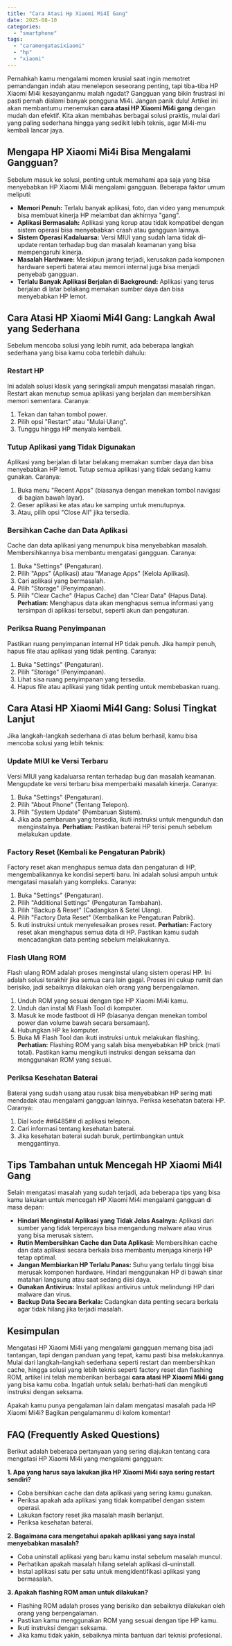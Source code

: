 ```yaml
---
title: "Cara Atasi Hp Xiaomi Mi4I Gang"
date: 2025-08-10
categories: 
  - "smartphone"
tags: 
  - "caramengatasixiaomi"
  - "hp"
  - "xiaomi"
---
```


Pernahkah kamu mengalami momen krusial saat ingin memotret pemandangan indah atau menelepon seseorang penting, tapi tiba-tiba HP Xiaomi Mi4i kesayanganmu malah ngadat? Gangguan yang bikin frustrasi ini pasti pernah dialami banyak pengguna Mi4i. Jangan panik dulu! Artikel ini akan membantumu menemukan **cara atasi HP Xiaomi Mi4i gang** dengan mudah dan efektif. Kita akan membahas berbagai solusi praktis, mulai dari yang paling sederhana hingga yang sedikit lebih teknis, agar Mi4i-mu kembali lancar jaya.

## Mengapa HP Xiaomi Mi4i Bisa Mengalami Gangguan?

Sebelum masuk ke solusi, penting untuk memahami apa saja yang bisa menyebabkan HP Xiaomi Mi4i mengalami gangguan. Beberapa faktor umum meliputi:

- **Memori Penuh:** Terlalu banyak aplikasi, foto, dan video yang menumpuk bisa membuat kinerja HP melambat dan akhirnya "gang".
- **Aplikasi Bermasalah:** Aplikasi yang korup atau tidak kompatibel dengan sistem operasi bisa menyebabkan crash atau gangguan lainnya.
- **Sistem Operasi Kadaluarsa:** Versi MIUI yang sudah lama tidak di-update rentan terhadap bug dan masalah keamanan yang bisa mempengaruhi kinerja.
- **Masalah Hardware:** Meskipun jarang terjadi, kerusakan pada komponen hardware seperti baterai atau memori internal juga bisa menjadi penyebab gangguan.
- **Terlalu Banyak Aplikasi Berjalan di Background:** Aplikasi yang terus berjalan di latar belakang memakan sumber daya dan bisa menyebabkan HP lemot.

## Cara Atasi HP Xiaomi Mi4I Gang: Langkah Awal yang Sederhana

Sebelum mencoba solusi yang lebih rumit, ada beberapa langkah sederhana yang bisa kamu coba terlebih dahulu:

### Restart HP

Ini adalah solusi klasik yang seringkali ampuh mengatasi masalah ringan. Restart akan menutup semua aplikasi yang berjalan dan membersihkan memori sementara. Caranya:

1. Tekan dan tahan tombol power.
2. Pilih opsi "Restart" atau "Mulai Ulang".
3. Tunggu hingga HP menyala kembali.

### Tutup Aplikasi yang Tidak Digunakan

Aplikasi yang berjalan di latar belakang memakan sumber daya dan bisa menyebabkan HP lemot. Tutup semua aplikasi yang tidak sedang kamu gunakan. Caranya:

1. Buka menu "Recent Apps" (biasanya dengan menekan tombol navigasi di bagian bawah layar).
2. Geser aplikasi ke atas atau ke samping untuk menutupnya.
3. Atau, pilih opsi "Close All" jika tersedia.

### Bersihkan Cache dan Data Aplikasi

Cache dan data aplikasi yang menumpuk bisa menyebabkan masalah. Membersihkannya bisa membantu mengatasi gangguan. Caranya:

1. Buka "Settings" (Pengaturan).
2. Pilih "Apps" (Aplikasi) atau "Manage Apps" (Kelola Aplikasi).
3. Cari aplikasi yang bermasalah.
4. Pilih "Storage" (Penyimpanan).
5. Pilih "Clear Cache" (Hapus Cache) dan "Clear Data" (Hapus Data). **Perhatian:** Menghapus data akan menghapus semua informasi yang tersimpan di aplikasi tersebut, seperti akun dan pengaturan.

### Periksa Ruang Penyimpanan

Pastikan ruang penyimpanan internal HP tidak penuh. Jika hampir penuh, hapus file atau aplikasi yang tidak penting. Caranya:

1. Buka "Settings" (Pengaturan).
2. Pilih "Storage" (Penyimpanan).
3. Lihat sisa ruang penyimpanan yang tersedia.
4. Hapus file atau aplikasi yang tidak penting untuk membebaskan ruang.

## Cara Atasi HP Xiaomi Mi4I Gang: Solusi Tingkat Lanjut

Jika langkah-langkah sederhana di atas belum berhasil, kamu bisa mencoba solusi yang lebih teknis:

### Update MIUI ke Versi Terbaru

Versi MIUI yang kadaluarsa rentan terhadap bug dan masalah keamanan. Mengupdate ke versi terbaru bisa memperbaiki masalah kinerja. Caranya:

1. Buka "Settings" (Pengaturan).
2. Pilih "About Phone" (Tentang Telepon).
3. Pilih "System Update" (Pembaruan Sistem).
4. Jika ada pembaruan yang tersedia, ikuti instruksi untuk mengunduh dan menginstalnya. **Perhatian:** Pastikan baterai HP terisi penuh sebelum melakukan update.

### Factory Reset (Kembali ke Pengaturan Pabrik)

Factory reset akan menghapus semua data dan pengaturan di HP, mengembalikannya ke kondisi seperti baru. Ini adalah solusi ampuh untuk mengatasi masalah yang kompleks. Caranya:

1. Buka "Settings" (Pengaturan).
2. Pilih "Additional Settings" (Pengaturan Tambahan).
3. Pilih "Backup & Reset" (Cadangkan & Setel Ulang).
4. Pilih "Factory Data Reset" (Kembalikan ke Pengaturan Pabrik).
5. Ikuti instruksi untuk menyelesaikan proses reset. **Perhatian:** Factory reset akan menghapus semua data di HP. Pastikan kamu sudah mencadangkan data penting sebelum melakukannya.

### Flash Ulang ROM

Flash ulang ROM adalah proses menginstal ulang sistem operasi HP. Ini adalah solusi terakhir jika semua cara lain gagal. Proses ini cukup rumit dan berisiko, jadi sebaiknya dilakukan oleh orang yang berpengalaman.

1. Unduh ROM yang sesuai dengan tipe HP Xiaomi Mi4i kamu.
2. Unduh dan instal Mi Flash Tool di komputer.
3. Masuk ke mode fastboot di HP (biasanya dengan menekan tombol power dan volume bawah secara bersamaan).
4. Hubungkan HP ke komputer.
5. Buka Mi Flash Tool dan ikuti instruksi untuk melakukan flashing. **Perhatian:** Flashing ROM yang salah bisa menyebabkan HP brick (mati total). Pastikan kamu mengikuti instruksi dengan seksama dan menggunakan ROM yang sesuai.

### Periksa Kesehatan Baterai

Baterai yang sudah usang atau rusak bisa menyebabkan HP sering mati mendadak atau mengalami gangguan lainnya. Periksa kesehatan baterai HP. Caranya:

1. Dial kode _#_#6485#_#_ di aplikasi telepon.
2. Cari informasi tentang kesehatan baterai.
3. Jika kesehatan baterai sudah buruk, pertimbangkan untuk menggantinya.

## Tips Tambahan untuk Mencegah HP Xiaomi Mi4I Gang

Selain mengatasi masalah yang sudah terjadi, ada beberapa tips yang bisa kamu lakukan untuk mencegah HP Xiaomi Mi4i mengalami gangguan di masa depan:

- **Hindari Menginstal Aplikasi yang Tidak Jelas Asalnya:** Aplikasi dari sumber yang tidak terpercaya bisa mengandung malware atau virus yang bisa merusak sistem.
- **Rutin Membersihkan Cache dan Data Aplikasi:** Membersihkan cache dan data aplikasi secara berkala bisa membantu menjaga kinerja HP tetap optimal.
- **Jangan Membiarkan HP Terlalu Panas:** Suhu yang terlalu tinggi bisa merusak komponen hardware. Hindari menggunakan HP di bawah sinar matahari langsung atau saat sedang diisi daya.
- **Gunakan Antivirus:** Instal aplikasi antivirus untuk melindungi HP dari malware dan virus.
- **Backup Data Secara Berkala:** Cadangkan data penting secara berkala agar tidak hilang jika terjadi masalah.

## Kesimpulan

Mengatasi HP Xiaomi Mi4i yang mengalami gangguan memang bisa jadi tantangan, tapi dengan panduan yang tepat, kamu pasti bisa melakukannya. Mulai dari langkah-langkah sederhana seperti restart dan membersihkan cache, hingga solusi yang lebih teknis seperti factory reset dan flashing ROM, artikel ini telah memberikan berbagai **cara atasi HP Xiaomi Mi4i gang** yang bisa kamu coba. Ingatlah untuk selalu berhati-hati dan mengikuti instruksi dengan seksama.

Apakah kamu punya pengalaman lain dalam mengatasi masalah pada HP Xiaomi Mi4i? Bagikan pengalamanmu di kolom komentar!

## FAQ (Frequently Asked Questions)

Berikut adalah beberapa pertanyaan yang sering diajukan tentang cara mengatasi HP Xiaomi Mi4i yang mengalami gangguan:

**1\. Apa yang harus saya lakukan jika HP Xiaomi Mi4i saya sering restart sendiri?**

- Coba bersihkan cache dan data aplikasi yang sering kamu gunakan.
- Periksa apakah ada aplikasi yang tidak kompatibel dengan sistem operasi.
- Lakukan factory reset jika masalah masih berlanjut.
- Periksa kesehatan baterai.

**2\. Bagaimana cara mengetahui apakah aplikasi yang saya instal menyebabkan masalah?**

- Coba uninstall aplikasi yang baru kamu instal sebelum masalah muncul.
- Perhatikan apakah masalah hilang setelah aplikasi di-uninstall.
- Instal aplikasi satu per satu untuk mengidentifikasi aplikasi yang bermasalah.

**3\. Apakah flashing ROM aman untuk dilakukan?**

- Flashing ROM adalah proses yang berisiko dan sebaiknya dilakukan oleh orang yang berpengalaman.
- Pastikan kamu menggunakan ROM yang sesuai dengan tipe HP kamu.
- Ikuti instruksi dengan seksama.
- Jika kamu tidak yakin, sebaiknya minta bantuan dari teknisi profesional.
